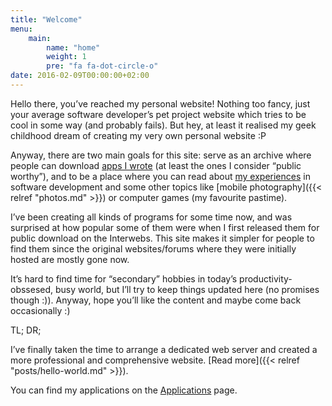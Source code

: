 ```yaml
---
title: "Welcome"
menu:
    main:
        name: "home"
        weight: 1
        pre: "fa fa-dot-circle-o"
date: 2016-02-09T00:00:00+02:00
---
```


Hello there, you’ve reached my personal website! Nothing too fancy, just your average software developer’s pet project website
which tries to be cool in some way (and probably fails). But hey, at least it realised my geek childhood dream of creating my very own personal website :P

Anyway, there are two main goals for this site: serve as an archive where people can download [apps I wrote](/apps/) (at least the ones I
consider “public worthy”), and to be a place where you can read about [my experiences](/posts/) in software development and some other topics
like [mobile photography]({{< relref "photos.md" >}}) or computer games (my favourite pastime).

I’ve been creating all kinds of programs for some time now, and was surprised at how popular some of them were when I first released
them for public download on the Interwebs. This site makes it simpler for people to find them since the original websites/forums
where they were initially hosted are mostly gone now.

It’s hard to find time for “secondary” hobbies in today’s productivity-obssesed, busy world, but I’ll try to keep things updated
here (no promises though :)). Anyway, hope you’ll like the content and maybe come back occasionally :)


TL; DR;

I’ve finally taken the time to arrange a dedicated web server and created a more professional and comprehensive website. [Read more]({{< relref "posts/hello-world.md" >}}).

You can find my applications on the [Applications](/apps/) page.